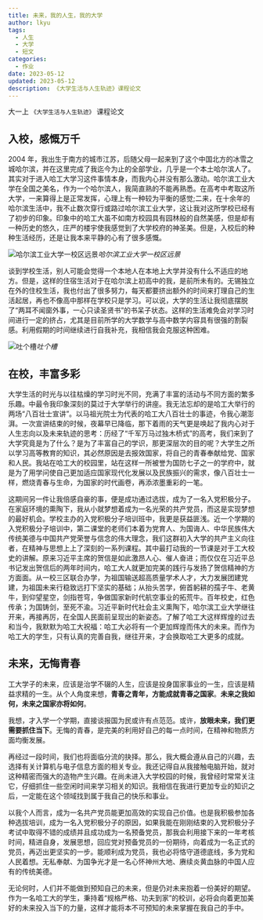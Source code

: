 ```yaml
---
title: 未来，我的人生，我的大学
author: lkyu
tags:
  - 人生
  - 大学
  - 短文
categories:
  - 作业
date: 2023-05-12
updated: 2023-05-12
description: 《大学生活与人生轨迹》课程论文
---
```


大一上 `《大学生活与人生轨迹》` 课程论文

<!-- more -->

## 入校，感慨万千

2004 年，我出生于南方的城市江苏，后随父母一起来到了这个中国北方的冰雪之城哈尔滨，并在这里完成了我迄今为止的全部学业，几乎是一个本土哈尔滨人了。其实对于进入哈工大学习这件事情本身，而我内心并没有那么激动。哈尔滨工业大学在全国之美名，作为一个哈尔滨人，我简直熟的不能再熟悉。在高考中考取这所大学，一来算得上是正常发挥，心理上有一种较为平衡的感觉;二来，在十余年的哈尔滨生活中，我不止数次穿行或路过哈尔滨工业大学，这让我对这所学校已经有了初步的印象。印象中的哈工大虽不如南方校园具有园林般的自然美感，但是却有一种历史的悠久，庄严的楼宇使我感觉到了大学校府的神圣美。但是，入校后的种种生活经历，还是让我本来平静的心有了很多感慨。

![哈尔滨工业大学一校区远景](https://pic2.imgdb.cn/item/645dd67e0d2dde57770d4440.png)_哈尔滨工业大学一校区远景_

谈到学校生活，别人可能会觉得一个本地人在本地上大学并没有什么不适应的地方。但是，这样的住宿生活对于在哈尔滨上初高中的我，是前所未有的。无锡独立在外的住校生活，我也付出了很多努力，每天都要挤出额外的时间来打理自己的生活起居，再也不像高中那样在学校只是学习。可以说，大学的生活让我彻底摆脱了“两耳不闻窗外事，一心只读圣贤书”的书呆子状态。这样的生活难免会对学习时间进行一定的挤占，尤其是目前所学的大学数学与高中数学内容具有很强的割裂感。利用假期的时间继续进行自我补充，我相信我会克服这种困难。

![吐个槽](https://pic2.imgdb.cn/item/645dd9700d2dde57771168d0.jpg)_吐个槽_

## 在校，丰富多彩

大学生活的时光与以往枯燥的学习时光不同，充满了丰富的活动与不同方面的繁多乐趣。中最令我印象深刻的莫过于大学举行的讲座。我无法忘却的是哈工大举行的两场“八百壮士宣讲”。以马祖光院士为代表的哈工大八百壮士的事迹，令我心潮澎湃。一次宣讲结束的时候，夜幕早已降临，那下着雨的天气更是唤起了我内心对于人生志向以及未来轨迹的思考：历经了“千军万马过独木桥式”的高考，我们来到了大学究竟是为了什么？是为了丰富自己的学识，那更深层次的目的呢？大学生之所以学习高等教育的知识，其必然原因是去报效国家，将自己的青春奉献给党、国家和人民。我站在哈工大的校园里，站在这样一所被誉为国防七子之一的学府中，就是为了用学问使自己更加适应国家现代化发展以及民族振兴的需求，像八百壮士一样，燃烧青春与生命，为国家的时代画卷，再添浓墨重彩的一笔。

这期间另一件让我倍感自豪的事，便是成功通过选拔，成为了一名入党积极分子。在家庭环境的熏陶下，我从小就梦想着成为一名光荣的共产党员，而这是实现梦想的最好机会。学校主办的入党积极分子培训班中，我更是获益匪浅。近一个学期的入党积极分子培训中，第二课堂的老师们本着为党育人、为国诲人、中华民族伟大传统美德与中国共产党荣誉与信念的伟大理念，我们这群初入大学的共产主义向往者，在精神与思想上上了深刻的一系列课程。其中最打动我的一节课是对于工大校史的讲解。原来习近平主席的贺信是如此激昂人心、催人奋进；而仅仅在习近平总书记发出贺信后的两年时间内，哈工大人就更加完美的践行与发扬了贺信精神的方方面面。从一校三区联合办学，为祖国输送超高质量学术人才，大力发展团建党建，为祖国未来行稳致远打下坚实的基础；从抬头苦学，俯首躬耕的孺子牛、老黄牛，到仰望星空，剑指苍穹，争做国家新时代航空事业的拓荒牛。百年校史，红色传承；为国铸剑，至死不渝。习近平新时代社会主义熏陶下，哈尔滨工业大学继往开来，再接再厉，在全国人民面前呈现出的新姿态。了解了哈工大这样辉煌的过去和当今，我默默为哈工大祝福：哈工大必将有一个更加辉煌而伟大的未来。而作为哈工大的学生，只有认真的完善自我，继往开来，才会换取哈工大更多的成就。

## 未来，无悔青春

工大学子的未来，应该是治学不辍的人生，应该是投身国家事业的一生，应该是精益求精的一生。从个人角度来想，**青春之青年，方能成就青春之国家**。**未来之我如何，未来之国家亦将如何**。

我想，才入学一个学期，直接谈报国为民或许有点范范。或许，**放眼未来，我们更需要抓住当下**。无悔的青春，是完美的利用好自己的每一点时间，在精神和物质方面均衡发展。

再经过一段时间，我们也将面临分流的抉择。那么，我大概会遵从自己的兴趣，去选择有关计算机与电子信息方面的相关专业。我还记得自从我接触电脑开始，就对这种精密而强大的造物产生兴趣。在尚未进入大学校园的时候，我曾经时常常关注它，仔细抓住一些空闲时间来学习相关的知识。我相信在我进行更加专业的知识之后，一定能在这个领域找到属于我自己的快乐和事业。

以我个人而言，成为一名共产党员能更加高效的实现自己价值。也是我积极参加各种选拔培训，成为一名入党积极分子的原因，如果我能在刚刚结束的入党积极分子考试中取得不错的成绩并且成功成为一名预备党员，那我会利用接下来的一年考核时间，精进自身，发展思想，回应党对预备党员的一份期待，向着成为一名正式的党员，再迈出更坚实的一步。能顺利成为党员，我也必将恪守道德底线，多为党和人民着想。无私奉献、为国争光才是一名心怀神州大地、赓续炎黄血脉的中国人应有的传统美德。

无论何时，人们并不能做到预知自己的未来，但是仍对未来抱着一份美好的期望。作为一名哈工大的学生，秉持着“规格严格、功夫到家”的校训，必将会向着更加美好的未来投入当下的力量，这样才能将本不可预知的未来掌握在我自己的手中。
